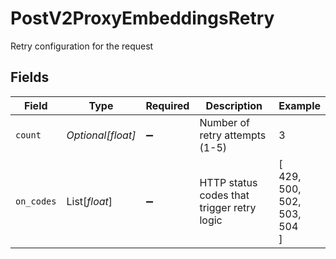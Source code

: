 # PostV2ProxyEmbeddingsRetry

Retry configuration for the request


## Fields

| Field                                      | Type                                       | Required                                   | Description                                | Example                                    |
| ------------------------------------------ | ------------------------------------------ | ------------------------------------------ | ------------------------------------------ | ------------------------------------------ |
| `count`                                    | *Optional[float]*                          | :heavy_minus_sign:                         | Number of retry attempts (1-5)             | 3                                          |
| `on_codes`                                 | List[*float*]                              | :heavy_minus_sign:                         | HTTP status codes that trigger retry logic | [<br/>429,<br/>500,<br/>502,<br/>503,<br/>504<br/>] |